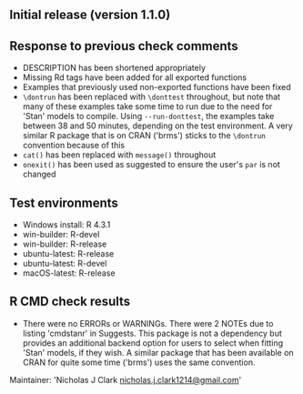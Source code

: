 ## Initial release (version 1.1.0)

## Response to previous check comments
* DESCRIPTION has been shortened appropriately
* Missing Rd tags have been added for all exported functions
* Examples that previously used non-exported functions have been fixed
* `\dontrun` has been replaced with `\donttest` throughout, but note that many of these examples take some time to run due to the need for 'Stan' models to compile. Using `--run-donttest`, the examples take between 38 and 50 minutes, depending on the test environment. A very similar R package that is on CRAN ('brms') sticks to the `\dontrun` convention because of this 
* `cat()` has been replaced with `message()` throughout
* `onexit()` has been used as suggested to ensure the user's `par` is not changed

## Test environments
* Windows install: R 4.3.1
* win-builder: R-devel
* win-builder: R-release
* ubuntu-latest: R-release
* ubuntu-latest: R-devel
* macOS-latest: R-release

## R CMD check results
* There were no ERRORs or WARNINGs. There were 2 NOTEs due to listing 'cmdstanr' in Suggests. This package is not a dependency but provides an additional backend option for users to select when fitting 'Stan' models, if they wish. A similar package that has been available on CRAN for quite some time ('brms') uses the same convention.

Maintainer: 'Nicholas J Clark <nicholas.j.clark1214@gmail.com>'
